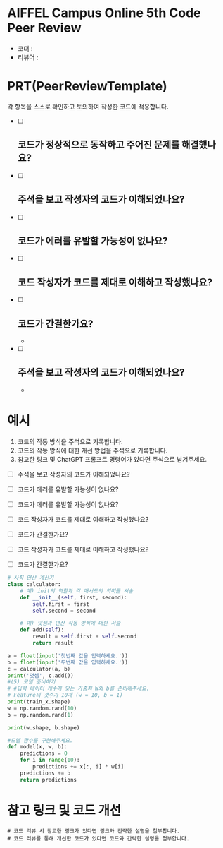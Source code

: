 # AIFFEL Campus Online 5th Code Peer Review
- 코더 : 
- 리뷰어 : 


# PRT(PeerReviewTemplate) 
각 항목을 스스로 확인하고 토의하여 작성한 코드에 적용합니다.

- [ ] 코드가 정상적으로 동작하고 주어진 문제를 해결했나요?
  - 
- [ ] 주석을 보고 작성자의 코드가 이해되었나요?
  - 
- [ ] 코드가 에러를 유발할 가능성이 없나요?
  - 
- [ ] 코드 작성자가 코드를 제대로 이해하고 작성했나요?
  - 
- [ ] 코드가 간결한가요?
  - 
  - 
- [ ] 주석을 보고 작성자의 코드가 이해되었나요?
  - 
  - 

# 예시
1. 코드의 작동 방식을 주석으로 기록합니다.
2. 코드의 작동 방식에 대한 개선 방법을 주석으로 기록합니다.
3. 참고한 링크 및 ChatGPT 프롬프트 명령어가 있다면 주석으로 남겨주세요.
- [ ] 주석을 보고 작성자의 코드가 이해되었나요?
- [ ] 코드가 에러를 유발할 가능성이 없나요?
  > 

- [ ] 코드가 에러를 유발할 가능성이 없나요?

- [ ] 코드 작성자가 코드를 제대로 이해하고 작성했나요?

- [ ] 코드가 간결한가요?
- [ ] 코드 작성자가 코드를 제대로 이해하고 작성했나요?
  > 

- [ ] 코드가 간결한가요?
  > 


```python
# 사칙 연산 계산기
class calculator:
    # 예) init의 역할과 각 매서드의 의미를 서술
    def __init__(self, first, second):
        self.first = first
        self.second = second

    # 예) 덧셈과 연산 작동 방식에 대한 서술
    def add(self):
        result = self.first + self.second
        return result

a = float(input('첫번째 값을 입력하세요.')) 
b = float(input('두번째 값을 입력하세요.')) 
c = calculator(a, b)
print('덧셈', c.add()) 
#(5) 모델 준비하기
# #입력 데이터 개수에 맞는 가중치 W와 b를 준비해주세요.
# Feature의 갯수가 10개 (w = 10, b = 1)
print(train_x.shape) 
w = np.random.rand(10)
b = np.random.rand(1)

print(w.shape, b.shape)

#모델 함수를 구현해주세요.
def model(x, w, b):
    predictions = 0
    for i in range(10):
        predictions += x[:, i] * w[i]
    predictions += b
    return predictions
```



# 참고 링크 및 코드 개선
```
# 코드 리뷰 시 참고한 링크가 있다면 링크와 간략한 설명을 첨부합니다.
# 코드 리뷰를 통해 개선한 코드가 있다면 코드와 간략한 설명을 첨부합니다.
```

```python

```
